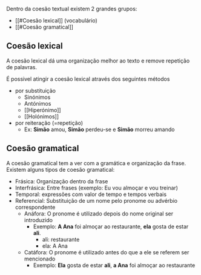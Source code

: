 Dentro da coesão textual existem 2 grandes grupos:
- [[#Coesão lexical]] (vocabulário)
- [[#Coesão gramatical]]

## Coesão lexical
A coesão lexical dá uma organização melhor ao texto e remove repetição de palavras.

É possivel atingir a coesão lexical através dos seguintes métodos
- por substituição
    - Sinónimos
    - Antónimos
    - [[Hiperónimo]]
    - [[Holónimos]]
- por reiteração (=repetição)
    - Ex: **Simão** amou, **Simão** perdeu-se e **Simão** morreu amando

## Coesão gramatical

A coesão gramatical tem a ver com a gramática e organização da frase. Existem alguns tipos de coesão gramatical:
- Frásica: Organização dentro da frase
- Interfrásica: Entre frases (exemplo: Eu vou almoçar e vou treinar)
- Temporal: expressões com valor de tempo e tempos verbais
- Referencial: Substituição de um nome pelo pronome ou advérbio correspondente
    - Anáfora: O pronome é utilizado depois do nome original ser introduzido
        - Exemplo: **A Ana** foi almoçar ao restaurante, **ela** gosta de estar **ali**.
            - ali: restaurante
            - ela: A Ana
    - Catáfora: O pronome é utilizado antes do que a ele se referem ser mencionado
        - Exemplo: **Ela** gosta de estar **ali**, **a Ana** foi almoçar ao restaurante